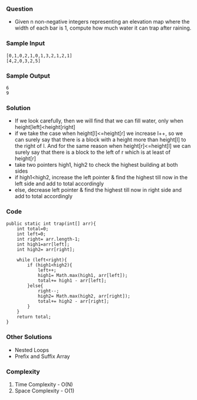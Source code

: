 ### Question
- Given n non-negative integers representing an elevation map where the width of each bar is 1, compute how much water it can trap after raining.

### Sample Input
    [0,1,0,2,1,0,1,3,2,1,2,1]
    [4,2,0,3,2,5]

### Sample Output
    6
    9

### Solution
- If we look carefully, then we will find that we can fill water, only when height[left]<height[right]
- if we take the case when height[l]<=height[r] we increase l++, so we can surely say that there is a block with a height more than height[l] to the right of l. And for the same reason when height[r]<=height[l] we can surely say that there is a block to the left of r which is at least of height[r]
- take two pointers high1, high2 to check the highest building at both sides
- if high1<high2, increase the left pointer & find the highest till now in the left side and add to total accordingly
- else, decrease left pointer & find the highest till now in right side and add to total accordingly

### Code
    public static int trap(int[] arr){
        int total=0;
        int left=0;
        int right= arr.length-1;
        int high1=arr[left];
        int high2= arr[right];

        while (left<right){
            if (high1<high2){
                left++;
                high1= Math.max(high1, arr[left]);
                total+= high1 - arr[left];
            }else{
                right--;
                high2= Math.max(high2, arr[right]);
                total+= high2 - arr[right];
            }
        }
        return total;
    }

### Other Solutions
- Nested Loops
- Prefix and Suffix Array

### Complexity
1. Time Complexity - O(N)
2. Space Complexity - O(1)